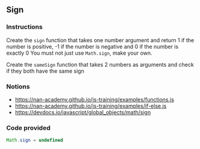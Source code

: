 ## Sign

### Instructions

Create the `sign` function that takes one number argument
and return 1 if the number is positive, -1 if the number is negative
and 0 if the number is exactly 0
You must not just use `Math.sign`, make your own.

Create the `sameSign` function that takes 2 numbers as arguments and check
if they both have the same sign


### Notions

- https://nan-academy.github.io/js-training/examples/functions.js
- https://nan-academy.github.io/js-training/examples/if-else.js
- https://devdocs.io/javascript/global_objects/math/sign


### Code provided
```js
Math.sign = undefined
```
